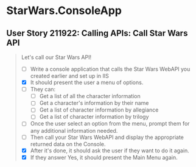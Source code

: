 StarWars.ConsoleApp
===================

User Story 211922: Calling APIs: Call Star Wars API
---------------------------------------------------

> Let's call our Star Wars API!
>
> - [ ] Write a console application that calls the Star Wars WebAPI you
>   created earlier and set up in IIS
> - [x] It should present the user a menu of options.
> - [ ] They can:
>   - [ ] Get a list of all the character information
>   - [ ] Get a character's information by their name
>   - [ ] Get a list of character information by allegiance
>   - [ ] Get a list of character information by trilogy
> - [ ] Once the user select an option from the menu, prompt them for
>   any additional information needed.
> - [ ] Then call your Star Wars WebAPI and display the appropriate
>   returned data on the Console.
> - [x] After it's done, it should ask the user if they want to do it
>   again.
> - [x] If they answer Yes, it should present the Main Menu again.
